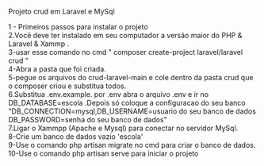  

Projeto crud em Laravel e MySql

1 - Primeiros passos para instalar o projeto <br/>
2.Você deve ter instalado em seu computador a versão maior do PHP & Laravel & Xammp .<br/>
3-usar esse comando no cmd " composer create-project laravel/laravel crud "<br/>
4-Abra a pasta que foi criada.<br/>
5-pegue os arquivos do crud-laravel-main e cole dentro da pasta crud que o composer criou e substitua todos.<br/>
6.Substitua .env.example. por .env abra o arquivo .env e ir no DB_DATABASE=escola .Depois só coloque a configuracao do seu banco "DB_CONNECTION=mysql,DB_USERNAME=usuario do seu banco de dados
DB_PASSWORD=senha do seu banco de dados" <br/>
7.Ligar o Xammpp (Apache e Mysql) para conectar no servidor MySql.<br/>
8-Crie um banco de dados vazio 'escola' <br/>
9-Use o comando php artisan migrate no cmd para criar o banco de dados.<br/>
10-Use o comando php artisan serve para iniciar o projeto <br/>

 
